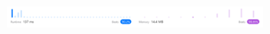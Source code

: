 ![Results of Move Zeroes.](https://github.com/ccbrantley/LeetCode/blob/main/283-MoveZeroes/image.png)
